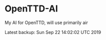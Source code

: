 # OpenTTD-AI
My AI for OpenTTD, will use primarily air

Latest backup: Sun Sep 22 14:02:02 UTC 2019
